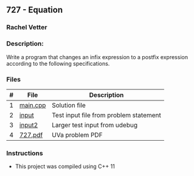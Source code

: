 ## 727 - Equation
### Rachel Vetter 
### Description:

Write a program that changes an infix expression to a postfix expression according to the following specifications.

### Files

|   #   | File                       | Description                                                |
| :---: | -------------------------- | ---------------------------------------------------------- |
|   1   | [main.cpp](./main.cpp)     | Solution file                                              |
|   2   | [input](./input.txt)       | Test input file from problem statement                     |
|   3   | [input2](./input2.txt)     | Larger test input from udebug                              |
|   4   | [727.pdf](./727.pdf)   | UVa problem PDF                                            |


### Instructions

- This project was compiled using C++ 11 